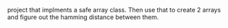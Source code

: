 project that implments a safe array class. Then use that to create 2 arrays and figure out the hamming distance between them. 
